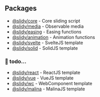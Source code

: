 ## Packages

- [@slidy/core](https://github.com/Valexr/slidy/tree/master/packages/core) - Core sliding script
- [@slidy/media](https://github.com/Valexr/slidy/tree/master/packages/media) - Observable media
- [@slidy/easing](https://github.com/Valexr/slidy/tree/master/packages/easing) - Easing functions
- [@slidy/animation](https://github.com/Valexr/slidy/tree/master/packages/animation) - Animation functions
- [@slidy/svelte](https://github.com/Valexr/slidy/tree/master/packages/svelte) - SvelteJS template
- [@slidy/solid](https://github.com/Valexr/slidy/tree/master/packages/solid) - SolidJS template

### 📝 todo...

- [@slidy/react](https://github.com/Valexr/slidy/tree/master/packages/react) - ReactJS template
- [@slidy/vue](https://github.com/Valexr/slidy/tree/master/packages/vue) - VueJS template
- [@slidy/wc](https://github.com/Valexr/slidy/tree/master/packages/wc) - WebComponent template
- [@slidy/malina](https://github.com/Valexr/slidy/tree/master/packages/malina) - MalinaJS template
